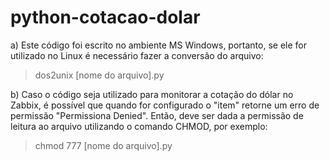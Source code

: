 # python-cotacao-dolar

a) Este código foi escrito no ambiente MS Windows, portanto, se ele for utilizado no Linux é necessário fazer a conversão do arquivo:
> dos2unix [nome do arquivo].py

b) Caso o código seja utilizado para monitorar a cotação do dólar no Zabbix, é possível que quando for configurado o "item" retorne um erro de permissão "Permissiona Denied". 
Então, deve ser dada a permissão de leitura ao arquivo utilizando o comando CHMOD, por exemplo:
> chmod 777 [nome do arquivo].py
